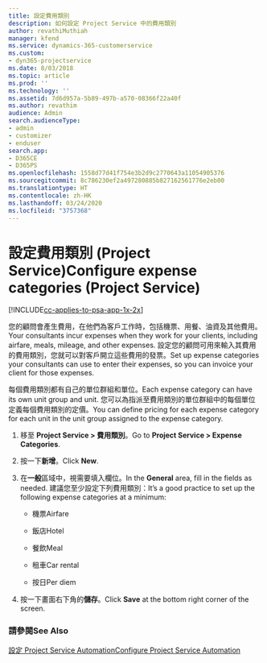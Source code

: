 ```yaml
---
title: 設定費用類別
description: 如何設定 Project Service 中的費用類別
author: revathiMuthiah
manager: kfend
ms.service: dynamics-365-customerservice
ms.custom:
- dyn365-projectservice
ms.date: 8/03/2018
ms.topic: article
ms.prod: ''
ms.technology: ''
ms.assetid: 7d6d957a-5b89-497b-a570-08366f22a40f
ms.author: revathim
audience: Admin
search.audienceType:
- admin
- customizer
- enduser
search.app:
- D365CE
- D365PS
ms.openlocfilehash: 1558d77d41f754e3b2d9c2770643a11054905376
ms.sourcegitcommit: 8c786230ef2a497280885b827162561776e2eb00
ms.translationtype: HT
ms.contentlocale: zh-HK
ms.lasthandoff: 03/24/2020
ms.locfileid: "3757368"
---
```

# <a name="configure-expense-categories-project-service"></a><span data-ttu-id="6a3fc-103">設定費用類別 (Project Service)</span><span class="sxs-lookup"><span data-stu-id="6a3fc-103">Configure expense categories (Project Service)</span></span>

[!INCLUDE[cc-applies-to-psa-app-1x-2x](../includes/cc-applies-to-psa-app-1x-2x.md)]

<span data-ttu-id="6a3fc-104">您的顧問會產生費用，在他們為客戶工作時，包括機票、用餐、油資及其他費用。</span><span class="sxs-lookup"><span data-stu-id="6a3fc-104">Your consultants incur expenses when they work for your clients, including airfare, meals, mileage, and other expenses.</span></span> <span data-ttu-id="6a3fc-105">設定您的顧問可用來輸入其費用的費用類別，您就可以對客戶開立這些費用的發票。</span><span class="sxs-lookup"><span data-stu-id="6a3fc-105">Set up expense categories your consultants can use to enter their expenses, so you can invoice your client for those expenses.</span></span>  
  
<span data-ttu-id="6a3fc-106">每個費用類別都有自己的單位群組和單位。</span><span class="sxs-lookup"><span data-stu-id="6a3fc-106">Each expense category can have its own unit group and unit.</span></span> <span data-ttu-id="6a3fc-107">您可以為指派至費用類別的單位群組中的每個單位定義每個費用類別的定價。</span><span class="sxs-lookup"><span data-stu-id="6a3fc-107">You can define pricing for each expense category for each unit in the unit group assigned to the expense category.</span></span>  
  
1.  <span data-ttu-id="6a3fc-108">移至 **Project Service > 費用類別**。</span><span class="sxs-lookup"><span data-stu-id="6a3fc-108">Go to **Project Service > Expense Categories**.</span></span>  
  
2.  <span data-ttu-id="6a3fc-109">按一下**新增**。</span><span class="sxs-lookup"><span data-stu-id="6a3fc-109">Click **New**.</span></span>  
  
3.  <span data-ttu-id="6a3fc-110">在**一般**區域中，視需要填入欄位。</span><span class="sxs-lookup"><span data-stu-id="6a3fc-110">In the **General** area, fill in the fields as needed.</span></span> <span data-ttu-id="6a3fc-111">建議您至少設定下列費用類別：</span><span class="sxs-lookup"><span data-stu-id="6a3fc-111">It’s a good practice to set up the following expense categories at a minimum:</span></span>  
  
    -   <span data-ttu-id="6a3fc-112">機票</span><span class="sxs-lookup"><span data-stu-id="6a3fc-112">Airfare</span></span>  
  
    -   <span data-ttu-id="6a3fc-113">飯店</span><span class="sxs-lookup"><span data-stu-id="6a3fc-113">Hotel</span></span>  
  
    -   <span data-ttu-id="6a3fc-114">餐飲</span><span class="sxs-lookup"><span data-stu-id="6a3fc-114">Meal</span></span>  
  
    -   <span data-ttu-id="6a3fc-115">租車</span><span class="sxs-lookup"><span data-stu-id="6a3fc-115">Car rental</span></span>  
  
    -   <span data-ttu-id="6a3fc-116">按日</span><span class="sxs-lookup"><span data-stu-id="6a3fc-116">Per diem</span></span>  
  
4.  <span data-ttu-id="6a3fc-117">按一下畫面右下角的**儲存**。</span><span class="sxs-lookup"><span data-stu-id="6a3fc-117">Click **Save** at the bottom right corner of the screen.</span></span>  
  
### <a name="see-also"></a><span data-ttu-id="6a3fc-118">請參閱</span><span class="sxs-lookup"><span data-stu-id="6a3fc-118">See Also</span></span>  
 [<span data-ttu-id="6a3fc-119">設定 Project Service Automation</span><span class="sxs-lookup"><span data-stu-id="6a3fc-119">Configure Project Service Automation</span></span>](../project-service/configure.md)
